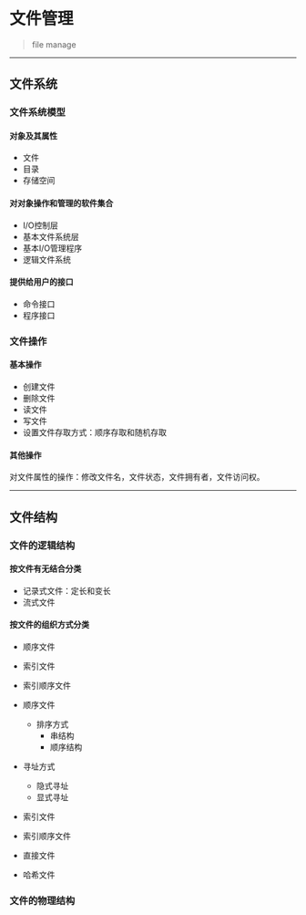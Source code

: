 # 文件管理
> file manage
---
## 文件系统

### 文件系统模型

#### 对象及其属性

- 文件
- 目录
- 存储空间

#### 对对象操作和管理的软件集合

- I/O控制层
- 基本文件系统层
- 基本I/O管理程序
- 逻辑文件系统

#### 提供给用户的接口

- 命令接口
- 程序接口

### 文件操作

#### 基本操作

- 创建文件
- 删除文件
- 读文件
- 写文件
- 设置文件存取方式：顺序存取和随机存取

#### 其他操作

对文件属性的操作：修改文件名，文件状态，文件拥有者，文件访问权。







---
## 文件结构

### 文件的逻辑结构

#### 按文件有无结合分类

- 记录式文件：定长和变长
- 流式文件

#### 按文件的组织方式分类

- 顺序文件

- 索引文件

- 索引顺序文件

- 顺序文件
    - 排序方式
        - 串结构
        - 顺序结构

- 寻址方式

    - 隐式寻址
    - 显式寻址

- 索引文件

- 索引顺序文件

- 直接文件

- 哈希文件

### 文件的物理结构



